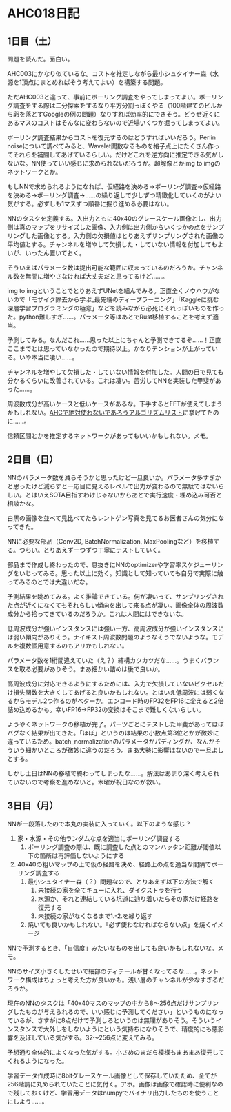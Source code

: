 # AHC018日記

## 1日目（土）

問題を読んだ。面白い。

AHC003にかなり似ているな。コストを推定しながら最小シュタイナー森（水源を1頂点にまとめればそう考えてよい）を構築する問題。

ただAHC003と違って、事前にボーリング調査をやってしまってよい。ボーリング調査をする際は二分探索をするなり平方分割っぽくやる（100階建てのビルから卵を落とすGoogleの例の問題）なりすれば効率的にできそう。どうせ近くにあるマスのコストはそんなに変わらないので近場いくつか掘ってしまってよい。

ボーリング調査結果からコストを復元するのはどうすればいいだろう。Perlin noiseについて調べてみると、Wavelet関数なるものを格子点上にたくさん作ってそれらを補間してあげているらしい。だけどこれを逆方向に推定できる気がしないな。NN使っていい感じに求められないだろうか。超解像とかimg to imgのネットワークとか。

もしNNで求められるようになれば、仮経路を決める→ボーリング調査→仮経路を決める→ボーリング調査→……の繰り返しで少しずつ精緻化していくのがよい気がする。必ずしも1マスずつ順番に掘り進める必要はない。

NNのタスクを定義する。入出力ともに40x40のグレースケール画像とし、出力側は真のマップをリサイズした画像、入力側は出力側からいくつかの点をサンプリングした画像とする。入力側の欠損値はとりあえずサンプリングされた画像の平均値とする。チャンネルを増やして欠損した・していない情報を付加してもよいが、いったん置いておく。

そういえばパラメータ数は提出可能な範囲に収まっているのだろうか。チャンネル数を無闇に増やさなければ大丈夫だと思ってるけど……。

img to imgということでとりあえずUNetを組んでみる。正直全くノウハウがないので「モザイク除去から学ぶ_最先端のディープラーニング」「Kaggleに挑む深層学習プログラミングの極意」などを読みながら必死にそれっぽいものを作った。python難しすぎ……。パラメータ等はあとでRust移植することを考えず適当。

予測してみる。なんだこれ……思った以上にちゃんと予測できてるぞ……！正直ここまでとは思っていなかったので期待以上。かなりテンションが上がっている。いや本当に凄い……。

チャンネルを増やして欠損した・していない情報を付加した。人間の目で見ても分かるくらいに改善されている。これは凄い。苦労してNNを実装した甲斐があった……。

周波数成分が高いケースと低いケースがあるな。下手するとFFTが使えてしまうかもしれない。[AHCで絶対使わないであろうアルゴリズムリスト](https://twitter.com/terry_u16/status/1626768939094274048)に挙げてたのに……。

信頼区間とかを推定するネットワークがあってもいいかもしれない。メモ。

## 2日目（日）

NNのパラメータ数を減らそうかと思ったけど一旦良いか。パラメータ多すぎかと思ったけど減らすと一応目に見えるレベルで出力が変わるので無駄ではないらしい。とはいえSOTA目指すわけじゃないからあとで実行速度・埋め込み可否と相談かな。

白黒の画像を並べて見比べてたらレントゲン写真を見てるお医者さんの気分になってきた。

NNに必要な部品（Conv2D, BatchNormalization, MaxPoolingなど）を移植する。つらい。とりあえず一つずつ丁寧にテストしていく。

部品まで作成し終わったので、息抜きにNNのoptimizerや学習率スケジューリングをいじってみる。思った以上に効く。知識として知っていても自分で実際に触ってみるのとでは大違いだな。

予測結果を眺めてみる。よく推論できている。何が凄いって、サンプリングされた点が近くになくてもそれらしい傾向を出して来る点が凄い。画像全体の周波数成分から拾ってきているのだろうか。これは人間にはできないな。

低周波成分が強いインスタンスには強い一方、高周波成分が強いインスタンスには弱い傾向がありそう。ナイキスト周波数問題のようなそうでないような。モデルを複数個用意するのもアリかもしれない。

パラメータ数を1桁間違えていた（え？）結構カツカツだな……。うまくバランスを取る必要がありそう。まあ細かい詰めは後で良いか。

高周波成分に対応できるようにするためには、入力で欠損していないピクセルだけ損失関数を大きくしてあげると良いかもしれない。とはいえ低周波には弱くなるからモデル2つ作るのがベターか。エンコード時のFP32をFP16に変えると2倍詰め込めるかも。幸いFP16→FP32の変換はそこまで難しくないらしい。

ようやくネットワークの移植が完了。パーツごとにテストした甲斐があってほぼバグなく結果が出てきた。「ほぼ」というのは結果の小数点第3位とかが微妙に違っているため。batch_normalizationのパラメータかパディングか、なんかそういう細かいところが微妙に違うのだろう。まあ大勢に影響はないので一旦よしとする。

しかし土日はNNの移植で終わってしまったな……。解法はあまり深く考えられていないので考察を進めないと。木曜が祝日なのが救い。

## 3日目（月）

NNが一段落したので本丸の実装に入っていく。以下のような感じ？

1. 家・水源・その他ランダムな点を適当にボーリング調査する
   1. ボーリング調査の際は、既に調査した点とのマンハッタン距離が閾値以下の箇所は再評価しないようにする
2. 40x40の粗いマップの上で仮の経路を決め、経路上の点を適当な間隔でボーリング調査する
   1. 最小シュタイナー森（？）問題なので、とりあえず以下の方法で解く
      1. 未接続の家を全てキューに入れ、ダイクストラを行う
      2. 水源か、それと連結している坑道に辿り着いたらその家だけ経路を復元する
      3. 未接続の家がなくなるまで1.-2.を繰り返す
   2. 焼いても良いかもしれない。「必ず使わなければならない点」を焼くイメージ

NNで予測するとき、「自信度」みたいなものを出しても良いかもしれないな。メモ。

NNのサイズ小さくしたせいで細部のディテールが甘くなってるな……。ネットワーク構成はちょっと考えた方が良いかも。浅い層のチャンネルが少なすぎるだろうか。

現在のNNのタスクは「40x40マスのマップの中から8～256点だけサンプリングしたものが与えられるので、いい感じに予測してください」というものになっているが、さすがに8点だけで予測しろというのは無理がありそう。そういうインスタンスで大外しをしないようにという気持ちになりそうで、精度的にも悪影響を及ぼしている気がする。32～256点に変えてみる。

予想通り全体的によくなった気がする。小さめのまだら模様もまあまあ復元してくれるようになった。

学習データ作成時に8bitグレースケール画像として保存していたため、全てが256階調に丸められていたことに気付く。アホ。画像は画像で確認時に便利なので残しておくけど、学習用データはnumpyでバイナリ出力したものを使うことにしよう……。
